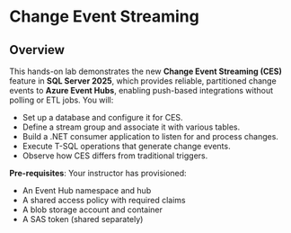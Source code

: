 ﻿# Change Event Streaming

## Overview

This hands-on lab demonstrates the new **Change Event Streaming (CES)** feature in **SQL Server 2025**, which provides reliable, partitioned change events to **Azure Event Hubs**, enabling push-based integrations without polling or ETL jobs. You will:

* Set up a database and configure it for CES.
* Define a stream group and associate it with various tables.
* Build a .NET consumer application to listen for and process changes.
* Execute T-SQL operations that generate change events.
* Observe how CES differs from traditional triggers.

**Pre-requisites**: Your instructor has provisioned:

* An Event Hub namespace and hub
* A shared access policy with required claims
* A blob storage account and container
* A SAS token (shared separately)

